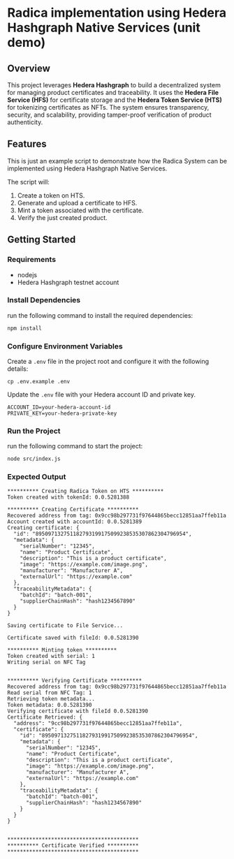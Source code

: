 # Radica implementation using Hedera Hashgraph Native Services (unit demo)

## Overview

This project leverages **Hedera Hashgraph** to build a decentralized system for managing product certificates and traceability. It uses the **Hedera File Service (HFS)** for certificate storage and the **Hedera Token Service (HTS)** for tokenizing certificates as NFTs. The system ensures transparency, security, and scalability, providing tamper-proof verification of product authenticity.

## Features

This is just an example script to demonstrate how the Radica System can be implemented using Hedera Hashgraph Native Services.

The script will:

1. Create a token on HTS.
2. Generate and upload a certificate to HFS.
3. Mint a token associated with the certificate.
4. Verify the just created product.

## Getting Started

### Requirements

- nodejs
- Hedera Hashgraph testnet account

### Install Dependencies

run the following command to install the required dependencies:

```bash
npm install
```

### Configure Environment Variables

Create a `.env` file in the project root and configure it with the following details:

```env
cp .env.example .env
```

Update the `.env` file with your Hedera account ID and private key.

```env
ACCOUNT_ID=your-hedera-account-id
PRIVATE_KEY=your-hedera-private-key
```

### Run the Project

run the following command to start the project:

```bash
node src/index.js
```

### Expected Output

```plaintext
********** Creating Radica Token on HTS **********
Token created with tokenId: 0.0.5281388

********** Creating Certificate **********
Recovered address from tag: 0x9cc98b297731f97644865becc12851aa7ffeb11a
Account created with accountId: 0.0.5281389
Creating certificate: {
  "id": "895097132751182793199175099238535307862304796954",
  "metadata": {
    "serialNumber": "12345",
    "name": "Product Certificate",
    "description": "This is a product certificate",
    "image": "https://example.com/image.png",
    "manufacturer": "Manufacturer A",
    "externalUrl": "https://example.com"
  },
  "traceabilityMetadata": {
    "batchId": "batch-001",
    "supplierChainHash": "hash1234567890"
  }
}

Saving certificate to File Service...

Certificate saved with fileId: 0.0.5281390

********** Minting token **********
Token created with serial: 1
Writing serial on NFC Tag


********** Verifying Certificate **********
Recovered address from tag: 0x9cc98b297731f97644865becc12851aa7ffeb11a
Read serial from NFC Tag: 1
Retrieving token metadata...
Token metadata: 0.0.5281390
Verifying certificate with fileId 0.0.5281390
Certificate Retrieved: {
  "address": "9cc98b297731f97644865becc12851aa7ffeb11a",
  "certificate": {
    "id": "895097132751182793199175099238535307862304796954",
    "metadata": {
      "serialNumber": "12345",
      "name": "Product Certificate",
      "description": "This is a product certificate",
      "image": "https://example.com/image.png",
      "manufacturer": "Manufacturer A",
      "externalUrl": "https://example.com"
    },
    "traceabilityMetadata": {
      "batchId": "batch-001",
      "supplierChainHash": "hash1234567890"
    }
  }
}


******************************************
********** Certificate Verified **********
******************************************
```

